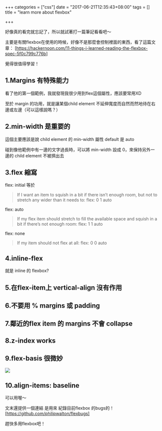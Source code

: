 +++
categories = ["css"]
date = "2017-06-21T12:35:43+08:00"
tags = []
title = "learn more about flexbox"

+++

好像真的看完就忘記了，所以就試著打一篇筆記看看吧～

主要是有關flexbox在使用的時候，好像不是那麼會控制裡面的東西，看了這篇文章：
[https://hackernoon.com/11-things-i-learned-reading-the-flexbox-spec-5f0c799c776b]

<!--more-->
覺得很值得學習！

## 1.Margins 有特殊能力

看了他的第一個範例，我就發現我很少用到flex這個屬性，應該要常用XD

至於 margin 的功用，就是讓某個child element 不延伸寬度而自然而然地待在右邊或左邊（可以這樣說嗎？）

## 2.min-width 是重要的

這個主要應該是說 child element 的 min-width 屬性 default 是 auto

碰到像他範例中有一邊的文字過長時，可以將 min-width 設成 0，來保持另外一邊的 child element 不被擠出去

## 3.flex 縮寫

flex: initial 等於

>If I want an item to squish in a bit if there isn’t enough room, but not to stretch any wider than it needs to: flex: 0 1 auto

flex: auto

>If my flex item should stretch to fill the available space and squish in a bit if there’s not enough room: flex: 1 1 auto

flex: none

>If my item should not flex at all: flex: 0 0 auto


## 4.inline-flex

就是 inline 的 flexbox?

## 5.在flex-item上 vertical-align 沒有作用


## 6.不要用 % margins 或 padding


## 7.鄰近的flex item 的 margins 不會 collapse


## 8.z-index works


## 9.flex-basis 很微妙

<img src="https://cdn-images-1.medium.com/max/800/1*eiAn12jGzun4F7U3mfqUtQ.png">


## 10.align-items: baseline

可以用喔～


文末還提供一個連結 是用來 紀錄目前flexbox 的bugs的！
[https://github.com/philipwalton/flexbugs]


趕快多用flexbox吧！